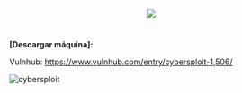 <p align="center">
  <a href="https://github.com/DenverCoder1/readme-typing-svg"><img src="https://readme-typing-svg.herokuapp.com?size=50&color=F7F400&width=500&height=80&lines=CYBERSPLOIT_1"></a>
</p>

<h1 align="center"></h1>

**[Descargar máquina]:**

Vulnhub: https://www.vulnhub.com/entry/cybersploit-1,506/

![cybersploit](https://user-images.githubusercontent.com/75953873/174417901-a2431e6b-3849-46e3-a0e4-ed3f8ed73e85.png)

<h1 align="center"></h1>

</br>
